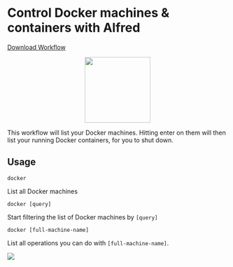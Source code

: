 # Control Docker machines & containers with Alfred



[Download Workflow](https://raw.githubusercontent.com/qqalexqq/alfred-docker-wizard/master/Docker.Wizard.alfredworkflow)

<p align="center"><img src="./icon.png" width="150"/></p>

This workflow will list your Docker machines. Hitting enter on them will then
list your running Docker containers, for you to shut down.

## Usage

`docker`

List all Docker machines

`docker [query]`

Start filtering the list of Docker machines by `[query]`

`docker [full-machine-name]`

List all operations you can do with `[full-machine-name]`.

![](./screenshot.png)